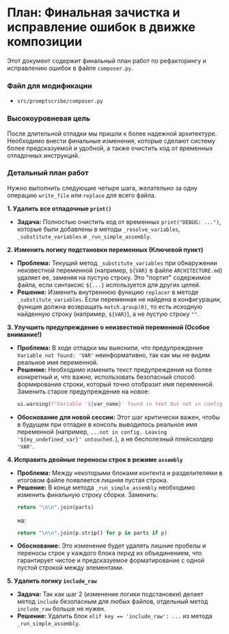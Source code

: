 # План: Финальная зачистка и исправление ошибок в движке композиции

Этот документ содержит финальный план работ по рефакторингу и исправлению ошибок в файле `composer.py`.

### Файл для модификации

- `src/promptscribe/composer.py`

### Высокоуровневая цель

После длительной отладки мы пришли к более надежной архитектуре. Необходимо внести финальные изменения, которые сделают систему более предсказуемой и удобной, а также очистить код от временных отладочных инструкций.

### Детальный план работ

Нужно выполнить следующие четыре шага, желательно за одну операцию `write_file` или `replace` для всего файла.

**1. Удалить все отладочные `print()`**

   - **Задача:** Полностью очистить код от временных `print("DEBUG: ...")`, которые были добавлены в методы `_resolve_variables`, `_substitute_variables` и `_run_simple_assembly`.

**2. Изменить логику подстановки переменных (Ключевой пункт)**

   - **Проблема:** Текущий метод `_substitute_variables` при обнаружении неизвестной переменной (например, `${VAR}` в файле `ARCHITECTURE.md`) удаляет ее, заменяя на пустую строку. Это "портит" содержимое файла, если синтаксис `${...}` используется для других целей.
   - **Решение:** Изменить внутреннюю функцию `replacer` в методе `_substitute_variables`. Если переменная не найдена в конфигурации, функция должна возвращать `match.group(0)`, то есть исходную найденную строку (например, `${VAR}`), а не пустую строку `""`.

**3. Улучшить предупреждение о неизвестной переменной (Особое внимание!)**

   - **Проблема:** В ходе отладки мы выяснили, что предупреждение `Variable not found: 'VAR'` неинформативно, так как мы не видим реальное имя переменной. 
   - **Решение:** Необходимо изменить текст предупреждения на более конкретный и, что важно, использовать безопасный способ формирования строки, который точно отобразит имя переменной. Заменить старое предупреждение на новое:
     ```python
     ui.warning(f"Variable '${var_name}' found in text but not in config. Leaving it untouched.")
     ```
   - **Обоснование для новой сессии:** Этот шаг критически важен, чтобы в будущем при отладке в консоль выводилось реальное имя переменной (например, `...not in config. Leaving '${my_undefined_var}' untouched.`), а не бесполезный плейсхолдер `'VAR'`.

**4. Исправить двойные переносы строк в режиме `assembly`**

   - **Проблема:** Между некоторыми блоками контента и разделителями в итоговом файле появляется лишняя пустая строка.
   - **Решение:** В конце метода `_run_simple_assembly` необходимо изменить финальную строку сборки. Заменить:
     ```python
     return "\n\n".join(parts)
     ```
     на:
     ```python
     return "\n\n".join(p.strip() for p in parts if p)
     ```
   - **Обоснование:** Это изменение будет удалять лишние пробелы и переносы строк у каждого блока *перед* их объединением, что гарантирует чистое и предсказуемое форматирование с одной пустой строкой между элементами.

**5. Удалить логику `include_raw`**

   - **Задача:** Так как шаг 2 (изменение логики подстановки) делает метод `include` безопасным для любых файлов, отдельный метод `include_raw` больше не нужен.
   - **Решение:** Удалить блок `elif key == 'include_raw': ...` из метода `_run_simple_assembly`.
